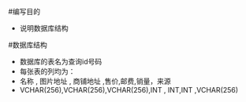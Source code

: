 #编写目的
* 说明数据库结构

#数据库结构
* 数据库的表名为查询id号码
* 每张表的列均为：
*    名称   , 图片地址 , 商铺地址 ,售价,邮费,销量，来源
* VCHAR(256),VCHAR(256),VCHAR(256),INT , INT,INT ,VCHAR(256)
